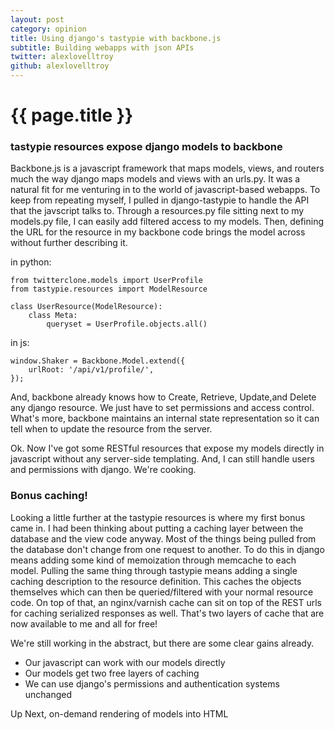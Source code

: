 ```yaml
---
layout: post
category: opinion
title: Using django's tastypie with backbone.js
subtitle: Building webapps with json APIs
twitter: alexlovelltroy
github: alexlovelltroy
---
```


{{ page.title }}
================

### tastypie resources expose django models to backbone ###
Backbone.js is a javascript framework that maps models, views, and routers much the way django maps models and views with an urls.py.  It was a natural fit for me venturing in to the world of javascript-based webapps.  To keep from repeating myself, I pulled in django-tastypie to handle the API that the javscript talks to.  Through a resources.py file sitting next to my models.py file, I can easily add filtered access to my models.  Then, defining the URL for the resource in my backbone code brings the model across without further describing it.

in python:

    from twitterclone.models import UserProfile
    from tastypie.resources import ModelResource

    class UserResource(ModelResource):
        class Meta:
            queryset = UserProfile.objects.all()

in js:

    window.Shaker = Backbone.Model.extend({
        urlRoot: '/api/v1/profile/',
    });



And, backbone already knows how to Create, Retrieve, Update,and Delete any django resource.  We just have to set permissions and access control. What's more, backbone maintains an internal state representation so it can tell when to update the resource from the server.


Ok. Now I've got some RESTful resources that expose my models directly in javascript without any server-side templating.  And, I can still handle users and permissions with django.  We're cooking.

### Bonus caching! ###
Looking a little further at the tastypie resources is where my first bonus came in. I had been thinking about putting a caching layer between the database and the view code anyway.  Most of the things being pulled from the database don't change from one request to another. To do this in django means adding some kind of memoization through memcache to each model.  Pulling the same thing through tastypie means adding a single caching description to the resource definition.  This caches the objects themselves which can then be queried/filtered with your normal resource code.  On top of that, an nginx/varnish cache can sit on top of the REST urls for caching serialized responses as well.  That's two layers of cache that are now available to me and all for free!

We're still working in the abstract, but there are some clear gains already.
* Our javascript can work with our models directly
* Our models get two free layers of caching
* We can use django's permissions and authentication systems unchanged

Up Next, on-demand rendering of models into HTML
